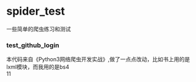 # spider_test

一些简单的爬虫练习和测试

### test_github_login
本代码来自《Python3网络爬虫开发实战》,做了一点点改动，比如书上用的是lxml模块，而我用的是bs4<br>
11

